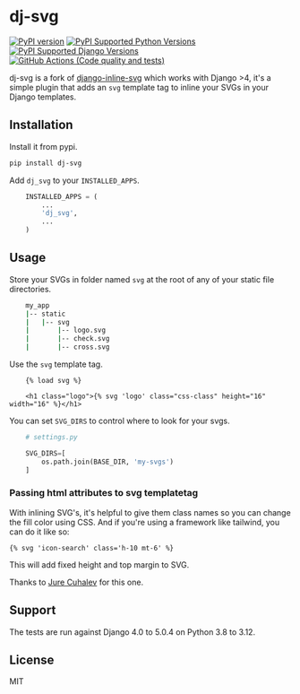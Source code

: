 # dj-svg

[![PyPI version](https://badge.fury.io/py/dj-svg.svg)](https://badge.fury.io/py/dj-svg)
[![PyPI Supported Python Versions](https://img.shields.io/pypi/pyversions/dj-svg.svg)](https://pypi.python.org/pypi/dj-svg/)
[![PyPI Supported Django Versions](https://img.shields.io/pypi/djversions/dj-svg.svg)](https://docs.djangoproject.com/en/dev/releases/)
[![GitHub Actions (Code quality and tests)](https://github.com/xshapira/dj-svg/workflows/Code%20quality%20and%20tests/badge.svg)](https://github.com/xshapira/dj-svg)

dj-svg is a fork of [django-inline-svg](https://github.com/mixxorz/django-inline-svg) which works with Django >4, it's a simple plugin that adds an `svg` template tag to inline your SVGs in your
Django templates.

## Installation

Install it from pypi.

```bash
pip install dj-svg
```

Add `dj_svg` to your `INSTALLED_APPS`.

```python
    INSTALLED_APPS = (
        ...
        'dj_svg',
        ...
    )
```

## Usage

Store your SVGs in folder named `svg` at the root of any of your static file
directories.

```bash
    my_app
    |-- static
    |   |-- svg
    |       |-- logo.svg
    |       |-- check.svg
    |       |-- cross.svg
```

Use the `svg` template tag.

```django
    {% load svg %}

    <h1 class="logo">{% svg 'logo' class="css-class" height="16" width="16" %}</h1>
```

You can set `SVG_DIRS` to control where to look for your svgs.

```python
    # settings.py

    SVG_DIRS=[
        os.path.join(BASE_DIR, 'my-svgs')
    ]
```

### Passing html attributes to svg templatetag

With inlining SVG's, it's helpful to give them class names so you can change the fill color using CSS. And if you're using a framework like tailwind, you can do it like so:

```jinja
{% svg 'icon-search' class='h-10 mt-6' %}
```

This will add fixed height and top margin to SVG.

Thanks to [Jure Cuhalev](https://github.com/jurecuhalev) for this one.

## Support

The tests are run against Django 4.0 to 5.0.4 on Python 3.8 to 3.12.

## License

MIT
